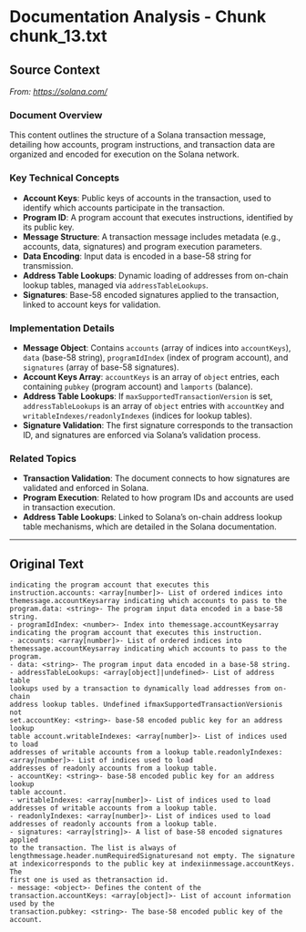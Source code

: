 # Documentation Analysis - Chunk chunk_13.txt

## Source Context
*From: https://solana.com/*

### Document Overview  
This content outlines the structure of a Solana transaction message, detailing how accounts, program instructions, and transaction data are organized and encoded for execution on the Solana network.  

### Key Technical Concepts  
- **Account Keys**: Public keys of accounts in the transaction, used to identify which accounts participate in the transaction.  
- **Program ID**: A program account that executes instructions, identified by its public key.  
- **Message Structure**: A transaction message includes metadata (e.g., accounts, data, signatures) and program execution parameters.  
- **Data Encoding**: Input data is encoded in a base-58 string for transmission.  
- **Address Table Lookups**: Dynamic loading of addresses from on-chain lookup tables, managed via `addressTableLookups`.  
- **Signatures**: Base-58 encoded signatures applied to the transaction, linked to account keys for validation.  

### Implementation Details  
- **Message Object**: Contains `accounts` (array of indices into `accountKeys`), `data` (base-58 string), `programIdIndex` (index of program account), and `signatures` (array of base-58 signatures).  
- **Account Keys Array**: `accountKeys` is an array of `object` entries, each containing `pubkey` (program account) and `lamports` (balance).  
- **Address Table Lookups**: If `maxSupportedTransactionVersion` is set, `addressTableLookups` is an array of `object` entries with `accountKey` and `writableIndexes/readonlyIndexes` (indices for lookup tables).  
- **Signature Validation**: The first signature corresponds to the transaction ID, and signatures are enforced via Solana’s validation process.  

### Related Topics  
- **Transaction Validation**: The document connects to how signatures are validated and enforced in Solana.  
- **Program Execution**: Related to how program IDs and accounts are used in transaction execution.  
- **Address Table Lookups**: Linked to Solana’s on-chain address lookup table mechanisms, which are detailed in the Solana documentation.

---

## Original Text
```
indicating the program account that executes this instruction.accounts: <array[number]>- List of ordered indices into themessage.accountKeysarray indicating which accounts to pass to the
program.data: <string>- The program input data encoded in a base-58 string.
- programIdIndex: <number>- Index into themessage.accountKeysarray
indicating the program account that executes this instruction.
- accounts: <array[number]>- List of ordered indices into themessage.accountKeysarray indicating which accounts to pass to the
program.
- data: <string>- The program input data encoded in a base-58 string.
- addressTableLookups: <array[object]|undefined>- List of address table
lookups used by a transaction to dynamically load addresses from on-chain
address lookup tables. Undefined ifmaxSupportedTransactionVersionis not
set.accountKey: <string>- base-58 encoded public key for an address lookup
table account.writableIndexes: <array[number]>- List of indices used to load
addresses of writable accounts from a lookup table.readonlyIndexes: <array[number]>- List of indices used to load
addresses of readonly accounts from a lookup table.
- accountKey: <string>- base-58 encoded public key for an address lookup
table account.
- writableIndexes: <array[number]>- List of indices used to load
addresses of writable accounts from a lookup table.
- readonlyIndexes: <array[number]>- List of indices used to load
addresses of readonly accounts from a lookup table.
- signatures: <array[string]>- A list of base-58 encoded signatures applied
to the transaction. The list is always of lengthmessage.header.numRequiredSignaturesand not empty. The signature at indexicorresponds to the public key at indexiinmessage.accountKeys. The
first one is used as thetransaction id.
- message: <object>- Defines the content of the transaction.accountKeys: <array[object]>- List of account information used by the
transaction.pubkey: <string>- The base-58 encoded public key of the account.
```
